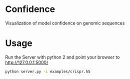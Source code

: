 # Confidence
Visualization of model confidence on genomic sequences

# Usage

Run the Server with python 2 and point your browser to http://127.0.0.1:5000/

```bash
python server.py -i examples/crispr.h5
```
